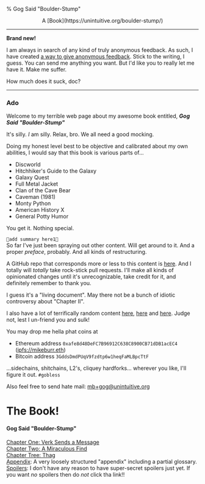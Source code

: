 % Gog Said "Boulder-Stump"

<p align="center">
A [Book](https://unintuitive.org/boulder-stump/)
</p>

---

**Brand new!**

I am always in search of any kind of truly anonymous feedback. As such, I have created [a way to give anonymous feedback](https://forms.gle/CtGWiKP5GfBzVWQBA). Stick to the writing, I guess. You can send me anything you want. But I'd like you to really let me have it. Make me suffer.

How much does it suck, doc?

---

### Ado

Welcome to my terrible web page about my awesome book entitled, ***Gog
Said "Boulder-Stump"***

It\'s silly. *I* am silly. Relax, bro. We all need a good mocking.

Doing my honest level best to be objective and calibrated about my own
abilities, I would say that this book is various parts of\...

-   Discworld
-   Hitchhiker\'s Guide to the Galaxy
-   Galaxy Quest
-   Full Metal Jacket
-   Clan of the Cave Bear
-   Caveman (1981)
-   Monty Python
-   American History X
-   General Potty Humor

You get it. Nothing special.

`🚧add summary here1🚧`\
So far I\'ve just been spraying out other content. Will get around to
it. And a proper *preface*, probably. And all kinds of restructuring.

A GitHub repo that corresponds more or less to this content is
[here](https://github.com/stnbu/boulder-stump). And I totally will
*totally* take rock-stick pull requests. I\'ll make all kinds of
opinionated changes until it\'s unrecognizable, take credit for it, and
definitely remember to thank you.

I guess it\'s a \"living document\". May there not be a bunch of idiotic
controversy about \"Chapter II\".

I also have a lot of terrifically random content
[here](https://mburr.bearblog.dev/blog/),
[here](https://www.publish0x.com/@captainmidday) and
[here](https://www.reddit.com/user/captainmidday). Judge not, lest I
un-friend you and sulk!

You may drop me hella phat coins at

-   Ethereum address `0xafe8d48DeFC7B96912C638C8900CB71dDB1acEC4`
    ([ipfs://mikeburr.eth](ipfs://mikeburr.eth))
-   Bitcoin address `3GddsDmdPUqV9fzdtp6w1heqFaMLBpcTtF`

\...sidechains, shitchains, L2\'s, cliquey hardforks\... wherever you
like, I\'ll figure it out. `#gobless`

Also feel free to send hate mail: <mb+gog@unintuitive.org>

# The Book!

#### Gog Said "Boulder-Stump"

<!-- FQURL so we can link from github -->
[Chapter One: Verk Sends a Message](https://unintuitive.org/boulder-stump/001.html)\
[Chapter Two: A Miraculous Find](https://unintuitive.org/boulder-stump/002.html)\
[Chapter Tree: Thag](https://unintuitive.org/boulder-stump/003.html)\
[Appendix](https://unintuitive.org/boulder-stump/Appendix.html): A very loosely structured \"appendix\"
including a partial glossary.\
[Spoilers](https://unintuitive.org/boulder-stump/Spoilers.html): I don\'t have any reason to have super-secret
spoilers just yet. If you want *no* spoilers then do *not* click tha link!!
